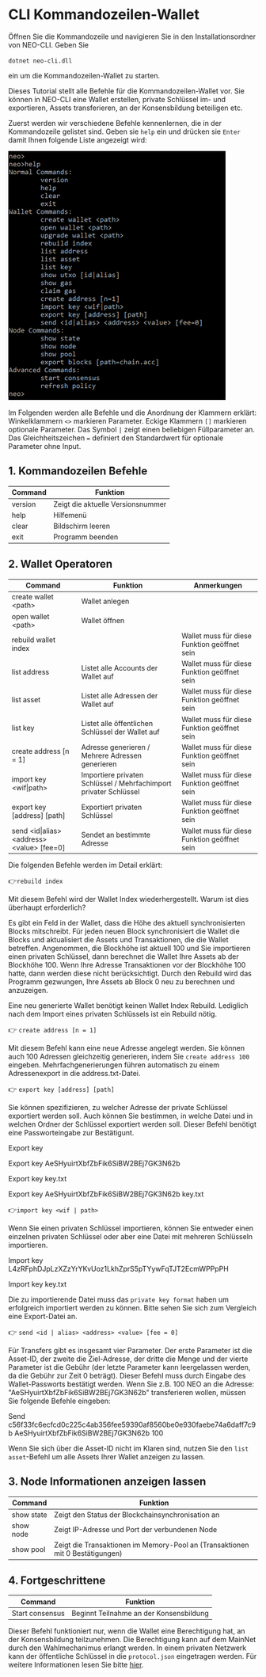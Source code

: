 # CLI Kommandozeilen-Wallet

Öffnen Sie die Kommandozeile und navigieren Sie in den Installationsordner von NEO-CLI. Geben Sie 

`dotnet neo-cli.dll`

ein um die Kommandozeilen-Wallet zu starten.

Dieses Tutorial stellt alle Befehle für die Kommandozeilen-Wallet vor. Sie können in NEO-CLI eine Wallet erstellen, private Schlüssel im- und exportieren, Assets transferieren, an der Konsensbildung beteiligen etc.

Zuerst werden wir verschiedene Befehle kennenlernen, die in der Kommandozeile gelistet sind. Geben sie `help` ein und drücken sie `Enter` damit Ihnen folgende Liste angezeigt wird:

![image](/assets/cli_2.png)

Im Folgenden werden alle Befehle und die Anordnung der Klammern erklärt:
Winkelklammern ``<>`` markieren Parameter.
Eckige Klammern ``[]`` markieren optionale Parameter.
Das Symbol ``|`` zeigt einen beliebigen Füllparameter an.
Das Gleichheitszeichen `=` definiert den Standardwert für optionale Parameter ohne Input.

## 1. Kommandozeilen Befehle

| Command      | Funktion     |
| ------- | --------- |
| version | Zeigt die aktuelle Versionsnummer |
| help    | Hilfemenü      |
| clear   | Bildschirm leeren     |
| exit    | Programm beenden      |

## 2. Wallet Operatoren

Command | Funktion | Anmerkungen |
| ---------------------------------------- | -------------------------------- | ------ |
| create wallet \<path> | Wallet anlegen |
| open wallet \<path> | Wallet öffnen |
| rebuild wallet index | | Wallet muss für diese Funktion geöffnet sein |
| list address | Listet alle Accounts der Wallet auf | Wallet muss für diese Funktion geöffnet sein |
| list asset | Listet alle Adressen der Wallet auf | Wallet muss für diese Funktion geöffnet sein |
| list key | Listet alle öffentlichen Schlüssel der Wallet auf | Wallet muss für diese Funktion geöffnet sein |
| create address [n = 1] | Adresse generieren / Mehrere Adressen generieren | Wallet muss für diese Funktion geöffnet sein |
| import key \<wif\|path> | Importiere privaten Schlüssel / Mehrfachimport privater Schlüssel | Wallet muss für diese Funktion geöffnet sein |
| export key \[address] [path] | Exportiert privaten Schlüssel| Wallet muss für diese Funktion geöffnet sein |
| send \<id\|alias> \<address> \<value> [fee=0]| Sendet an bestimmte Adresse |Wallet muss für diese Funktion geöffnet sein |

Die folgenden Befehle werden im Detail erklärt:

👉`rebuild index`

Mit diesem Befehl wird der Wallet Index wiederhergestellt.
Warum ist dies überhaupt erforderlich?

Es gibt ein Feld in der Wallet, dass die Höhe des aktuell synchronisierten Blocks mitschreibt. Für jeden neuen Block synchronisiert die Wallet die Blocks und aktualisiert die Assets und Transaktionen, die die Wallet betreffen. Angenommen, die Blockhöhe ist aktuell 100 und Sie importieren einen privaten Schlüssel, dann berechnet die Wallet Ihre Assets ab der Blockhöhe 100. Wenn Ihre Adresse Transaktionen vor der Blockhöhe 100 hatte, dann werden diese nicht berücksichtigt. Durch den Rebuild wird das Programm gezwungen, Ihre Assets ab Block 0 neu zu berechnen und anzuzeigen.

Eine neu generierte Wallet benötigt keinen Wallet Index Rebuild. Lediglich nach dem Import eines privaten Schlüssels ist ein Rebuild nötig.

👉 `create address [n = 1]`

Mit diesem Befehl kann eine neue Adresse angelegt werden. Sie können auch 100 Adressen gleichzeitig generieren, indem Sie `create address 100` eingeben. Mehrfachgenerierungen führen automatisch zu einem Adressenexport in die address.txt-Datei.

👉 `export key [address] [path]`

Sie können spezifizieren, zu welcher Adresse der private Schlüssel exportiert werden soll. Auch können Sie bestimmen, in welche Datei und in welchen Ordner der Schlüssel exportiert werden soll. Dieser Befehl benötigt eine Passworteingabe zur Bestätigunt.

Export key

Export key AeSHyuirtXbfZbFik6SiBW2BEj7GK3N62b

Export key key.txt

Export key AeSHyuirtXbfZbFik6SiBW2BEj7GK3N62b key.txt

👉`import key <wif | path>`

Wenn Sie einen privaten Schlüssel importieren, können Sie entweder einen einzelnen privaten Schlüssel oder aber eine Datei mit mehreren Schlüsseln importieren. 

Import key L4zRFphDJpLzXZzYrYKvUoz1LkhZprS5pTYywFqTJT2EcmWPPpPH

Import key key.txt

Die zu importierende Datei muss das `private key format` haben um erfolgreich importiert werden zu können. Bitte sehen Sie sich zum Vergleich eine Export-Datei an.

👉 `send <id | alias> <address> <value> [fee = 0]`

Für Transfers gibt es insgesamt vier Parameter. Der erste Parameter ist die Asset-ID, der zweite die Ziel-Adresse, der dritte die Menge und der vierte Parameter ist die Gebühr (der letzte Parameter kann leergelassen werden, da die Gebühr zur Zeit 0 beträgt). Dieser Befehl muss durch Eingabe des Wallet-Passworts bestätigt werden. Wenn Sie z.B. 100 NEO an die Adresse: "AeSHyuirtXbfZbFik6SiBW2BEj7GK3N62b" transferieren wollen, müssen Sie folgende Befehle eingeben:

Send c56f33fc6ecfcd0c225c4ab356fee59390af8560be0e930faebe74a6daff7c9b AeSHyuirtXbfZbFik6SiBW2BEj7GK3N62b 100

Wenn Sie sich über die Asset-ID nicht im Klaren sind, nutzen Sie den `list asset`-Befehl um alle Assets Ihrer Wallet anzeigen zu lassen.

## 3. Node Informationen anzeigen lassen

Command | Funktion |
| ---------- | ----------------------- |
show state | Zeigt den Status der Blockchainsynchronisation an
show node | Zeigt IP-Adresse und Port der verbundenen Node |
show pool | Zeigt die Transaktionen im Memory-Pool an (Transaktionen mit 0 Bestätigungen) 

## 4. Fortgeschrittene

Command | Funktion |
| --------------- | ---- |
Start consensus | Beginnt Teilnahme an der Konsensbildung

Dieser Befehl funktioniert nur, wenn die Wallet eine Berechtigung hat, an der Konsensbildung teilzunehmen. Die Berechtigung kann auf dem MainNet durch den Wahlmechanimus erlangt werden. In einem privaten Netzwerk kann der öffentliche Schlüssel in die `protocol.json` eingetragen werden. 
Für weitere Informationen lesen Sie bitte [hier](private-chain.md).

